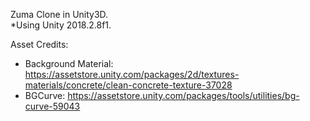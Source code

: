 Zuma Clone in Unity3D.<br/>
*Using Unity 2018.2.8f1.<br/>

Asset Credits:
- Background Material: https://assetstore.unity.com/packages/2d/textures-materials/concrete/clean-concrete-texture-37028
- BGCurve: https://assetstore.unity.com/packages/tools/utilities/bg-curve-59043